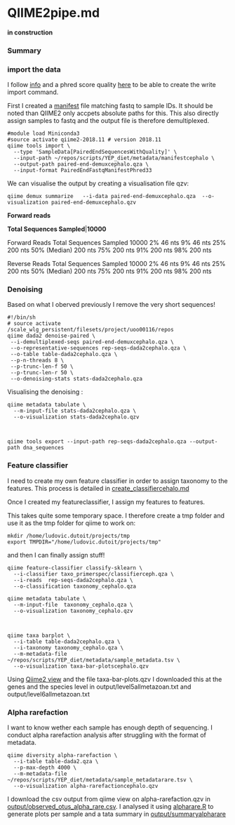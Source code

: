 # QIIME2pipe.md

**in construction**

### Summary

### import the data

I follow [info](https://docs.qiime2.org/2018.11/tutorials/importing/#manifest-file) and a phred score quality [here](https://www.drive5.com/usearch/manual/quality_score.html) to be able to create the write import command.

First I created a [manifest](metadata/manifest) file matching fastq to sample IDs. It should be noted than QIIME2 only accpets absolute paths for this. This also directly assign samples to fastq and the output file is therefore demultiplexed.

```
#module load Miniconda3
#source activate qiime2-2018.11 # version 2018.11
qiime tools import \
  --type 'SampleData[PairedEndSequencesWithQuality]' \
  --input-path ~/repos/scripts/YEP_diet/metadata/manifestcephalo \
  --output-path paired-end-demuxcephalo.qza \
  --input-format PairedEndFastqManifestPhred33
```
We can visualise the output by creating a visualisation file qzv:


```
qiime demux summarize   --i-data paired-end-demuxcephalo.qza  --o-visualization paired-end-demuxcephalo.qzv
```


**Forward reads**


**Total Sequences Sampled**|**10000**

Forward Reads
Total Sequences Sampled 10000
2%  46 nts
9%  46 nts
25% 200 nts
50% (Median)  200 nts
75% 200 nts
91% 200 nts
98% 200 nts

Reverse Reads
Total Sequences Sampled 10000
2%  46 nts
9%  46 nts
25% 200 nts
50% (Median)  200 nts
75% 200 nts
91% 200 nts
98% 200 nts

### Denoising

Based on what I oberved previously I remove the very short sequences!

```
#!/bin/sh
# source activate /scale_wlg_persistent/filesets/project/uoo00116/repos
qiime dada2 denoise-paired \
 --i-demultiplexed-seqs paired-end-demuxcephalo.qza \
 --o-representative-sequences rep-seqs-dada2cephalo.qza \
 --o-table table-dada2cephalo.qza \
 --p-n-threads 8 \
 --p-trunc-len-f 50 \
 --p-trunc-len-r 50 \
 --o-denoising-stats stats-dada2cephalo.qza 
```

Visualising the denoising :


```
qiime metadata tabulate \
  --m-input-file stats-dada2cephalo.qza \
  --o-visualization stats-dada2cephalo.qzv



qiime tools export --input-path rep-seqs-dada2cephalo.qza --output-path dna_sequences
```


### Feature classifier

I need to create my own feature classifier in order to assign taxonomy to the features. This process is detailed in [create_classifiercehalo.md](create_classifiercephalo.md)


Once I created my featureclassifier, I assign my features to features.

 This takes quite some temporary space. I therefore create a tmp folder and use it as the tmp folder for qiime to work on:

```
mkdir /home/ludovic.dutoit/projects/tmp
export TMPDIR="/home/ludovic.dutoit/projects/tmp"
```

and then  I can finally assign stuff!


```
qiime feature-classifier classify-sklearn \
  --i-classifier taxo_primerspec/classifierceph.qza \
  --i-reads  rep-seqs-dada2cephalo.qza \
  --o-classification taxonomy_cephalo.qza

qiime metadata tabulate \
  --m-input-file  taxonomy_cephalo.qza \
  --o-visualization taxonomy_cephalo.qzv



qiime taxa barplot \
  --i-table table-dada2cephalo.qza \
  --i-taxonomy taxonomy_cephalo.qza \
  --m-metadata-file ~/repos/scripts/YEP_diet/metadata/sample_metadata.tsv \
  --o-visualization taxa-bar-plotscephalo.qzv
```

Using [Qiime2 view](https://view.qiime2.org) and the file taxa-bar-plots.qzv I downloaded this at the genes and the species level in output/level5allmetazoan.txt and output/level6allmetazoan.txt

### Alpha rarefaction


I want to know wether each sample has enough depth of sequencing. I conduct alpha rarefaction analysis after struggling with the format of metadata.

```
qiime diversity alpha-rarefaction \
  --i-table table-dada2.qza \
  --p-max-depth 4000 \
  --m-metadata-file  ~/repos/scripts/YEP_diet/metadata/sample_metadatarare.tsv \
  --o-visualization alpha-rarefactioncephalo.qzv
 ```

 I download the csv output from qiime view on alpha-rarefaction.qzv in [output/observed_otus_alpha_rare.csv](output/observed_otus_alpha_rare.csv). I analysed it using [alpharare.R](alpharare.R) to generate plots per sample and a tata summary in [output/summaryalpharare](output/summaryalpharare)